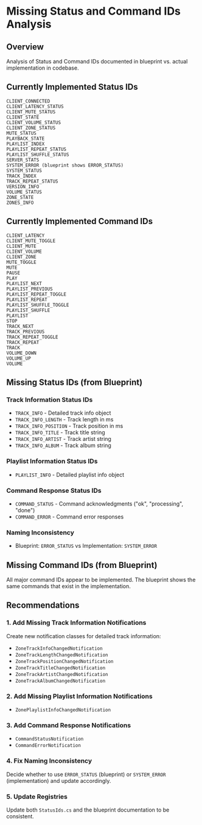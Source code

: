 # Missing Status and Command IDs Analysis

## Overview
Analysis of Status and Command IDs documented in blueprint vs. actual implementation in codebase.

## Currently Implemented Status IDs
```
CLIENT_CONNECTED
CLIENT_LATENCY_STATUS  
CLIENT_MUTE_STATUS
CLIENT_STATE
CLIENT_VOLUME_STATUS
CLIENT_ZONE_STATUS
MUTE_STATUS
PLAYBACK_STATE
PLAYLIST_INDEX
PLAYLIST_REPEAT_STATUS
PLAYLIST_SHUFFLE_STATUS
SERVER_STATS
SYSTEM_ERROR (blueprint shows ERROR_STATUS)
SYSTEM_STATUS
TRACK_INDEX
TRACK_REPEAT_STATUS
VERSION_INFO
VOLUME_STATUS
ZONE_STATE
ZONES_INFO
```

## Currently Implemented Command IDs
```
CLIENT_LATENCY
CLIENT_MUTE_TOGGLE
CLIENT_MUTE
CLIENT_VOLUME
CLIENT_ZONE
MUTE_TOGGLE
MUTE
PAUSE
PLAY
PLAYLIST_NEXT
PLAYLIST_PREVIOUS
PLAYLIST_REPEAT_TOGGLE
PLAYLIST_REPEAT
PLAYLIST_SHUFFLE_TOGGLE
PLAYLIST_SHUFFLE
PLAYLIST
STOP
TRACK_NEXT
TRACK_PREVIOUS
TRACK_REPEAT_TOGGLE
TRACK_REPEAT
TRACK
VOLUME_DOWN
VOLUME_UP
VOLUME
```

## Missing Status IDs (from Blueprint)

### Track Information Status IDs
- `TRACK_INFO` - Detailed track info object
- `TRACK_INFO_LENGTH` - Track length in ms
- `TRACK_INFO_POSITION` - Track position in ms
- `TRACK_INFO_TITLE` - Track title string
- `TRACK_INFO_ARTIST` - Track artist string
- `TRACK_INFO_ALBUM` - Track album string

### Playlist Information Status IDs
- `PLAYLIST_INFO` - Detailed playlist info object

### Command Response Status IDs
- `COMMAND_STATUS` - Command acknowledgments ("ok", "processing", "done")
- `COMMAND_ERROR` - Command error responses

### Naming Inconsistency
- Blueprint: `ERROR_STATUS` vs Implementation: `SYSTEM_ERROR`

## Missing Command IDs (from Blueprint)
All major command IDs appear to be implemented. The blueprint shows the same commands that exist in the implementation.

## Recommendations

### 1. Add Missing Track Information Notifications
Create new notification classes for detailed track information:
- `ZoneTrackInfoChangedNotification` 
- `ZoneTrackLengthChangedNotification`
- `ZoneTrackPositionChangedNotification`
- `ZoneTrackTitleChangedNotification`
- `ZoneTrackArtistChangedNotification`
- `ZoneTrackAlbumChangedNotification`

### 2. Add Missing Playlist Information Notifications
- `ZonePlaylistInfoChangedNotification`

### 3. Add Command Response Notifications
- `CommandStatusNotification`
- `CommandErrorNotification`

### 4. Fix Naming Inconsistency
Decide whether to use `ERROR_STATUS` (blueprint) or `SYSTEM_ERROR` (implementation) and update accordingly.

### 5. Update Registries
Update both `StatusIds.cs` and the blueprint documentation to be consistent.
